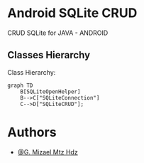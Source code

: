 # Android SQLite CRUD
CRUD SQLite for JAVA - ANDROID


## Classes Hierarchy
Class Hierarchy:

```mermaid
graph TD
    B[SQLiteOpenHelper]
    B-->C["SQLiteConnection"]
    C-->D["SQLiteCRUD"];
```
# Authors
- [@G. Mizael Mtz Hdz](https://github.com/martinezmizael)
